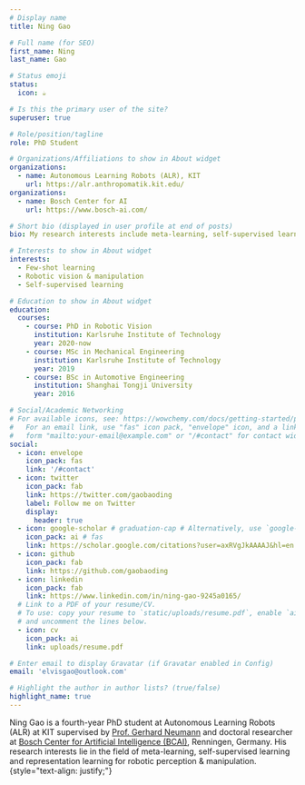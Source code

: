 ```yaml
---
# Display name
title: Ning Gao

# Full name (for SEO)
first_name: Ning
last_name: Gao

# Status emoji
status:
  icon: ☕️

# Is this the primary user of the site?
superuser: true

# Role/position/tagline
role: PhD Student

# Organizations/Affiliations to show in About widget
organizations:
  - name: Autonomous Learning Robots (ALR), KIT
    url: https://alr.anthropomatik.kit.edu/
organizations:
  - name: Bosch Center for AI
    url: https://www.bosch-ai.com/

# Short bio (displayed in user profile at end of posts)
bio: My research interests include meta-learning, self-supervised learning, robotic vision.

# Interests to show in About widget
interests:
  - Few-shot learning
  - Robotic vision & manipulation
  - Self-supervised learning

# Education to show in About widget
education:
  courses:
    - course: PhD in Robotic Vision
      institution: Karlsruhe Institute of Technology
      year: 2020-now
    - course: MSc in Mechanical Engineering
      institution: Karlsruhe Institute of Technology
      year: 2019
    - course: BSc in Automotive Engineering
      institution: Shanghai Tongji University
      year: 2016

# Social/Academic Networking
# For available icons, see: https://wowchemy.com/docs/getting-started/page-builder/#icons
#   For an email link, use "fas" icon pack, "envelope" icon, and a link in the
#   form "mailto:your-email@example.com" or "/#contact" for contact widget.
social:
  - icon: envelope
    icon_pack: fas
    link: '/#contact'
  - icon: twitter
    icon_pack: fab
    link: https://twitter.com/gaobaoding
    label: Follow me on Twitter
    display:
      header: true
  - icon: google-scholar # graduation-cap # Alternatively, use `google-scholar` icon from `ai` icon pack
    icon_pack: ai # fas
    link: https://scholar.google.com/citations?user=axRVgJkAAAAJ&hl=en
  - icon: github
    icon_pack: fab
    link: https://github.com/gaobaoding
  - icon: linkedin
    icon_pack: fab
    link: https://www.linkedin.com/in/ning-gao-9245a0165/
  # Link to a PDF of your resume/CV.
  # To use: copy your resume to `static/uploads/resume.pdf`, enable `ai` icons in `params.yaml`,
  # and uncomment the lines below.
  - icon: cv
    icon_pack: ai
    link: uploads/resume.pdf

# Enter email to display Gravatar (if Gravatar enabled in Config)
email: 'elvisgao@outlook.com'

# Highlight the author in author lists? (true/false)
highlight_name: true
---
```


Ning Gao is a fourth-year PhD student at Autonomous Learning Robots (ALR) at KIT supervised by [Prof. Gerhard Neumann](https://alr.anthropomatik.kit.edu/21_65.php) and doctoral researcher at [Bosch Center for Artificial Intelligence (BCAI)](https://www.bosch-ai.com/), Renningen, Germany. His research interests lie in the field of
meta-learning, self-supervised learning and representation learning for robotic perception & manipulation.
{style="text-align: justify;"}
